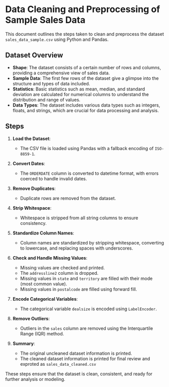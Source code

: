 # Data Cleaning and Preprocessing of Sample Sales Data

This document outlines the steps taken to clean and preprocess the dataset `sales_data_sample.csv` using Python and Pandas.

## Dataset Overview

- **Shape**: The dataset consists of a certain number of rows and columns, providing a comprehensive view of sales data.
- **Sample Data**: The first few rows of the dataset give a glimpse into the structure and types of data included.
- **Statistics**: Basic statistics such as mean, median, and standard deviation are calculated for numerical columns to understand the distribution and range of values.
- **Data Types**: The dataset includes various data types such as integers, floats, and strings, which are crucial for data processing and analysis.


## Steps

1. **Load the Dataset**: 
   - The CSV file is loaded using Pandas with a fallback encoding of `ISO-8859-1`.

2. **Convert Dates**:
   - The `ORDERDATE` column is converted to datetime format, with errors coerced to handle invalid dates.

3. **Remove Duplicates**:
   - Duplicate rows are removed from the dataset.

4. **Strip Whitespace**:
   - Whitespace is stripped from all string columns to ensure consistency.

5. **Standardize Column Names**:
   - Column names are standardized by stripping whitespace, converting to lowercase, and replacing spaces with underscores.

6. **Check and Handle Missing Values**:
   - Missing values are checked and printed.
   - The `addressline2` column is dropped.
   - Missing values in `state` and `territory` are filled with their mode (most common value).
   - Missing values in `postalcode` are filled using forward fill.

7. **Encode Categorical Variables**:
   - The categorical variable `dealsize` is encoded using `LabelEncoder`.

8. **Remove Outliers**:
   - Outliers in the `sales` column are removed using the Interquartile Range (IQR) method.

9. **Summary**:
   - The original uncleaned dataset information is printed.
   - The cleaned dataset information is printed for final review and exproted as `sales_data_cleaned.csv`

These steps ensure that the dataset is clean, consistent, and ready for further analysis or modeling.
